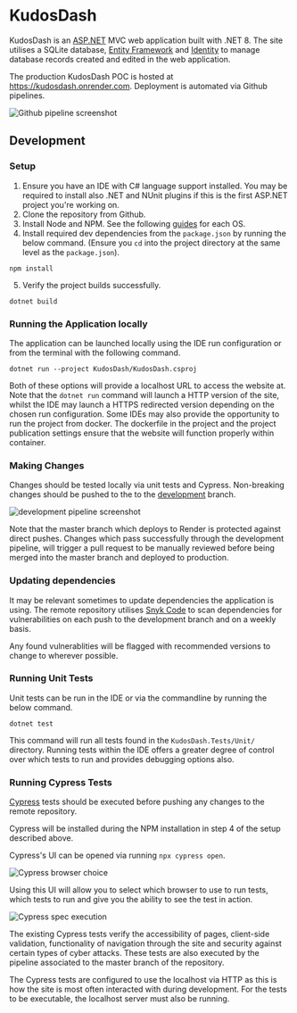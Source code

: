 # KudosDash

KudosDash is an [ASP.NET](https://dotnet.microsoft.com/en-us/apps/aspnet) MVC web application built with .NET 8. The site utilises a SQLite database, [Entity Framework](https://learn.microsoft.com/en-us/ef/) and [Identity](https://learn.microsoft.com/en-us/aspnet/identity/overview/getting-started/introduction-to-aspnet-identity#aspnet-identity) to manage database records created and edited in the web application. 

The production KudosDash POC is hosted at https://kudosdash.onrender.com. Deployment is automated via Github pipelines.

![Github pipeline screenshot](https://private-user-images.githubusercontent.com/102368837/311304773-215f5f55-b76a-4ab5-a738-ddd2b6761196.png?jwt=eyJhbGciOiJIUzI1NiIsInR5cCI6IkpXVCJ9.eyJpc3MiOiJnaXRodWIuY29tIiwiYXVkIjoicmF3LmdpdGh1YnVzZXJjb250ZW50LmNvbSIsImtleSI6ImtleTUiLCJleHAiOjE3MDk5MTcxOTIsIm5iZiI6MTcwOTkxNjg5MiwicGF0aCI6Ii8xMDIzNjg4MzcvMzExMzA0NzczLTIxNWY1ZjU1LWI3NmEtNGFiNS1hNzM4LWRkZDJiNjc2MTE5Ni5wbmc_WC1BbXotQWxnb3JpdGhtPUFXUzQtSE1BQy1TSEEyNTYmWC1BbXotQ3JlZGVudGlhbD1BS0lBVkNPRFlMU0E1M1BRSzRaQSUyRjIwMjQwMzA4JTJGdXMtZWFzdC0xJTJGczMlMkZhd3M0X3JlcXVlc3QmWC1BbXotRGF0ZT0yMDI0MDMwOFQxNjU0NTJaJlgtQW16LUV4cGlyZXM9MzAwJlgtQW16LVNpZ25hdHVyZT0xODNjY2E1ZjNkZDNjMjBlNDY1ZTg0ZTBkMGZlODE0N2FmYzY0ZTc4NTU3ZGIwNjdkNjQ4NDZmNmU0NjBhMDE3JlgtQW16LVNpZ25lZEhlYWRlcnM9aG9zdCZhY3Rvcl9pZD0wJmtleV9pZD0wJnJlcG9faWQ9MCJ9._uPl1TRRo0wbEQSgYkxz8K6U12TZ-_afJVmG-tQja0A)

## Development

### Setup

1. Ensure you have an IDE with C# language support installed. You may be required to install also .NET and NUnit plugins if this is the first ASP.NET project you're working on.
2. Clone the repository from Github.
3. Install Node and NPM. See the following [guides](https://docs.npmjs.com/downloading-and-installing-node-js-and-npm) for each OS. 
4. Install required dev dependencies from the `package.json` by running the below command. (Ensure you `cd` into the project directory at the same level as the `package.json`). 

```
npm install
```
5. Verify the project builds successfully.
```
dotnet build
``` 
### Running the Application locally

The application can be launched locally using the IDE run configuration or from the terminal with the following command.

```
dotnet run --project KudosDash/KudosDash.csproj
```

Both of these options will provide a localhost URL to access the website at. Note that the `dotnet run` command will launch a HTTP version of the site, whilst the IDE may launch a HTTPS redirected version depending on the chosen run configuration. Some IDEs may also provide the opportunity to run the project from docker. The dockerfile in the project and the project publication settings ensure that the website will function properly within container.

### Making Changes

Changes should be tested locally via unit tests and Cypress. Non-breaking changes should be pushed to the  to the [development](https://github.com/SabreDae/KudosDash/tree/development) branch.

![development pipeline screenshot](https://private-user-images.githubusercontent.com/102368837/311313532-7a24deec-63fb-4694-b51f-891b7d0cfffe.png?jwt=eyJhbGciOiJIUzI1NiIsInR5cCI6IkpXVCJ9.eyJpc3MiOiJnaXRodWIuY29tIiwiYXVkIjoicmF3LmdpdGh1YnVzZXJjb250ZW50LmNvbSIsImtleSI6ImtleTUiLCJleHAiOjE3MDk5MTkxMTEsIm5iZiI6MTcwOTkxODgxMSwicGF0aCI6Ii8xMDIzNjg4MzcvMzExMzEzNTMyLTdhMjRkZWVjLTYzZmItNDY5NC1iNTFmLTg5MWI3ZDBjZmZmZS5wbmc_WC1BbXotQWxnb3JpdGhtPUFXUzQtSE1BQy1TSEEyNTYmWC1BbXotQ3JlZGVudGlhbD1BS0lBVkNPRFlMU0E1M1BRSzRaQSUyRjIwMjQwMzA4JTJGdXMtZWFzdC0xJTJGczMlMkZhd3M0X3JlcXVlc3QmWC1BbXotRGF0ZT0yMDI0MDMwOFQxNzI2NTFaJlgtQW16LUV4cGlyZXM9MzAwJlgtQW16LVNpZ25hdHVyZT1mOWJmZjA5Yzk1ZTg4MWE2OTkzZDFjZWVkMDNjOTFkOGYxN2M5ZWY3MmM3NGM3ZjlkNWFlZDI3ZGJhMWYxMjllJlgtQW16LVNpZ25lZEhlYWRlcnM9aG9zdCZhY3Rvcl9pZD0wJmtleV9pZD0wJnJlcG9faWQ9MCJ9.LXZa6qPu_CXzUUjjwH7z0EgOl8SnBtBb0qJrBLwsjFQ)

Note that the master branch which deploys to Render is protected against direct pushes. Changes which pass successfully through the development pipeline, will trigger a pull request to be manually reviewed before being merged into the master branch and deployed to production.

### Updating dependencies

It may be relevant sometimes to update dependencies the application is using.  The remote repository utilises [Snyk Code](https://docs.snyk.io/integrate-with-snyk/git-repositories-scms-integrations-with-snyk/snyk-github-integration) to scan dependencies for vulnerabilities on each push to the development branch and on a weekly basis. 

Any found vulnerablities will be flagged with recommended versions to change to wherever possible. 

### Running Unit Tests

Unit tests can be run in the IDE or via the commandline by running the below command.

```
dotnet test
```

This command will run all tests found in the `KudosDash.Tests/Unit/` directory. Running tests within the IDE offers a greater degree of control over which tests to run and provides debugging options also. 

### Running Cypress Tests

[Cypress](https://www.cypress.io/) tests should be executed before pushing any changes to the remote repository. 

Cypress will be installed during the NPM installation in step 4 of the setup described above.

Cypress's UI can be opened via running `npx cypress open`. 

![Cypress browser choice](https://learn.cypress.io/images/testing-your-first-application/installing-cypress-and-writing-your-first-test/choose_a_browser.jpg)

Using this UI will allow you to select which browser to use to run tests, which tests to run and give you the ability to see the test in action. 

![Cypress spec execution](https://learn.cypress.io/images/testing-your-first-application/installing-cypress-and-writing-your-first-test/Screen_Shot_2022-06-28_at_9.03.51_AM.png)

The existing Cypress tests verify the accessibility of pages, client-side validation, functionality of navigation through the site and security against certain types of cyber attacks. These tests are also executed by the pipeline associated to the master branch of the repository. 

The Cypress tests are configured to use the localhost via HTTP as this is how the site is most often interacted with during development. For the tests to be executable, the localhost server must also be running. 